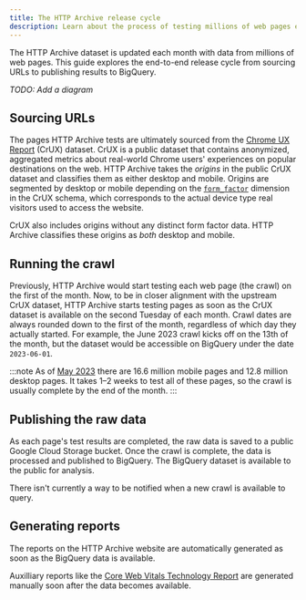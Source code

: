 ```yaml
---
title: The HTTP Archive release cycle
description: Learn about the process of testing millions of web pages each month
---
```


The HTTP Archive dataset is updated each month with data from millions of web pages. This guide explores the end-to-end release cycle from sourcing URLs to publishing results to BigQuery.

_TODO: Add a diagram_

## Sourcing URLs

The pages HTTP Archive tests are ultimately sourced from the [Chrome UX Report](https://developer.chrome.com/docs/crux/) (CrUX) dataset. CrUX is a public dataset that contains anonymized, aggregated metrics about real-world Chrome users' experiences on popular destinations on the web. HTTP Archive takes the _origins_ in the public CrUX dataset and classifies them as either desktop and mobile. Origins are segmented by desktop or mobile depending on the [`form_factor`](https://developer.chrome.com/docs/crux/methodology/#form-factor-dimension) dimension in the CrUX schema, which corresponds to the actual device type real visitors used to access the website.

CrUX also includes origins without any distinct form factor data. HTTP Archive classifies these origins as _both_ desktop and mobile.

## Running the crawl

Previously, HTTP Archive would start testing each web page (the crawl) on the first of the month. Now, to be in closer alignment with the upstream CrUX dataset, HTTP Archive starts testing pages as soon as the CrUX dataset is available on the second Tuesday of each month. Crawl dates are always rounded down to the first of the month, regardless of which day they actually started. For example, the June 2023 crawl kicks off on the 13th of the month, but the dataset would be accessible on BigQuery under the date `2023-06-01`.

:::note
As of [May 2023](https://httparchive.org/reports/state-of-the-web?start=2023_04_01&end=2023_05_01&view=list#numUrls) there are 16.6 million mobile pages and 12.8 million desktop pages. It takes 1–2 weeks to test all of these pages, so the crawl is usually complete by the end of the month.
:::

## Publishing the raw data

As each page's test results are completed, the raw data is saved to a public Google Cloud Storage bucket. Once the crawl is complete, the data is processed and published to BigQuery. The BigQuery dataset is available to the public for analysis.

There isn't currently a way to be notified when a new crawl is available to query.

## Generating reports

The reports on the HTTP Archive website are automatically generated as soon as the BigQuery data is available.

Auxilliary reports like the [Core Web Vitals Technology Report](https://cwvtech.report/) are generated manually soon after the data becomes available.
